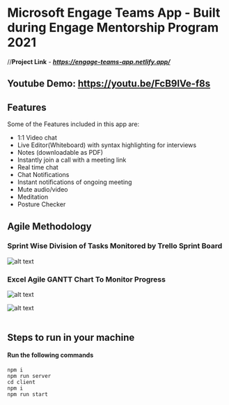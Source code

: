 
# Microsoft Engage Teams App - Built during Engage Mentorship Program 2021

//**Project Link** - ***https://engage-teams-app.netlify.app/***

## Youtube Demo: https://youtu.be/FcB9lVe-f8s

## Features
Some of the Features included in this app are:

- 1:1 Video chat
- Live Editor(Whiteboard) with syntax highlighting for interviews
- Notes (downloadable as PDF) 
- Instantly join a call with a meeting link
- Real time chat
- Chat Notifications
- Instant notifications of ongoing meeting
- Mute audio/video
- Meditation
- Posture Checker

## Agile Methodology

### Sprint Wise Division of Tasks Monitored by Trello Sprint Board
![alt text](https://user-images.githubusercontent.com/58457452/125502693-b4ddd11f-e9e4-46f9-8d5d-e85c1591bb5e.jpeg)

### Excel Agile GANTT Chart To Monitor Progress
![alt text](https://user-images.githubusercontent.com/58457452/125502687-666a6472-e0d1-4e4c-adf9-7704a27e137c.jpeg)

![alt text](https://user-images.githubusercontent.com/58457452/125502697-34a0b17a-408a-411e-a5ff-e1540a1c4270.jpeg)
<br></br>

## Steps to run in your machine

#### Run the following commands
```
npm i
npm run server
cd client
npm i
npm run start
```
